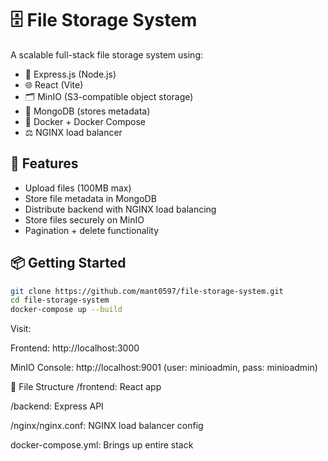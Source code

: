 # 🗄️ File Storage System

A scalable full-stack file storage system using:
- 🔧 Express.js (Node.js)
- 🌐 React (Vite)
- 🗂️ MinIO (S3-compatible object storage)
- 🧠 MongoDB (stores metadata)
- 🐳 Docker + Docker Compose
- ⚖️ NGINX load balancer

## 🚀 Features

- Upload files (100MB max)
- Store file metadata in MongoDB
- Distribute backend with NGINX load balancing
- Store files securely on MinIO
- Pagination + delete functionality

## 📦 Getting Started
```bash
git clone https://github.com/mant0597/file-storage-system.git
cd file-storage-system
docker-compose up --build
```
Visit:

Frontend: http://localhost:3000

MinIO Console: http://localhost:9001 (user: minioadmin, pass: minioadmin)

📁 File Structure
/frontend: React app

/backend: Express API

/nginx/nginx.conf: NGINX load balancer config

docker-compose.yml: Brings up entire stack

